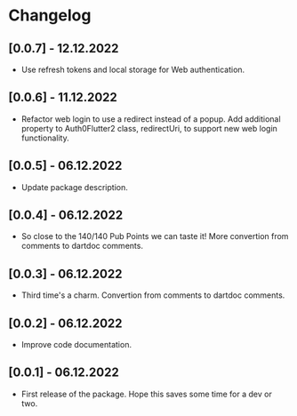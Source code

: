 # Changelog

## [0.0.7] - 12.12.2022

* Use refresh tokens and local storage for Web authentication.

## [0.0.6] - 11.12.2022

* Refactor web login to use a redirect instead of a popup. Add additional property to Auth0Flutter2 class, redirectUri, to support new web login functionality.

## [0.0.5] - 06.12.2022

* Update package description.

## [0.0.4] - 06.12.2022

* So close to the 140/140 Pub Points we can taste it! More convertion from comments to dartdoc comments.

## [0.0.3] - 06.12.2022

* Third time's a charm. Convertion from comments to dartdoc comments.

## [0.0.2] - 06.12.2022

* Improve code documentation.

## [0.0.1] - 06.12.2022

* First release of the package. Hope this saves some time for a dev or two.